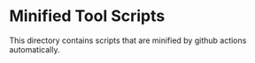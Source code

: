 # Minified Tool Scripts
This directory contains scripts that are minified by github actions automatically.
